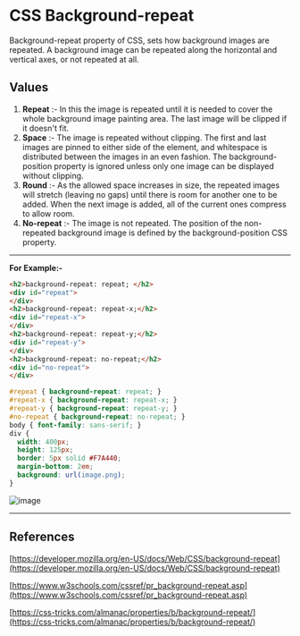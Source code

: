 # CSS Background-repeat

Background-repeat property of CSS, sets how background images are repeated. A background image can be repeated along the horizontal and vertical axes, or not repeated at all.

## Values

1. **Repeat** :- In this the image is repeated until it is needed to cover the whole background image painting area. The last image will be clipped if it doesn't fit.
2. **Space** :- The image is repeated without clipping. The first and last images are pinned to either side of the element, and whitespace is distributed between the images in an even fashion. The background-position property is ignored unless only one image can be displayed without clipping.
3. **Round** :- As the allowed space increases in size, the repeated images will stretch (leaving no gaps) until there is room for another one to be added. When the next image is added, all of the current ones compress to allow room.
4. **No-repeat** :- The image is not repeated. The position of the non-repeated background image is defined by the background-position CSS property.

---

**For Example:-**

```html
<h2>background-repeat: repeat; </h2>
<div id="repeat">
</div>
<h2>background-repeat: repeat-x;</h2>
<div id="repeat-x">
</div>
<h2>background-repeat: repeat-y;</h2>
<div id="repeat-y">
</div>
<h2>background-repeat: no-repeat;</h2>
<div id="no-repeat">
</div>
```

```css
#repeat { background-repeat: repeat; }
#repeat-x { background-repeat: repeat-x; }
#repeat-y { background-repeat: repeat-y; }
#no-repeat { background-repeat: no-repeat; }
body { font-family: sans-serif; }
div {
  width: 400px;
  height: 125px;
  border: 5px solid #F7A440;
  margin-bottom: 2em;
  background: url(image.png); 
}
```

![image](https://user-images.githubusercontent.com/61539946/135718686-f2f8743d-7ae7-414a-b06f-74e09474e569.png)

---

## References

[https://developer.mozilla.org/en-US/docs/Web/CSS/background-repeat](https://developer.mozilla.org/en-US/docs/Web/CSS/background-repeat)

[https://www.w3schools.com/cssref/pr_background-repeat.asp](https://www.w3schools.com/cssref/pr_background-repeat.asp)

[https://css-tricks.com/almanac/properties/b/background-repeat/](https://css-tricks.com/almanac/properties/b/background-repeat/)
